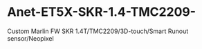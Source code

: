 # Anet-ET5X-SKR-1.4-TMC2209-
Custom Marlin FW SKR 1.4T/TMC2209/3D-touch/Smart Runout sensor/Neopixel
